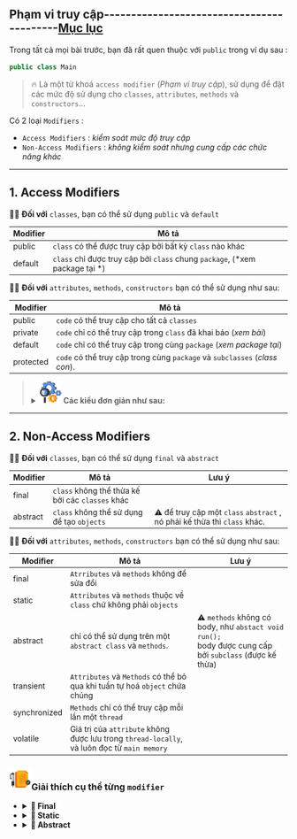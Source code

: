 ## Phạm vi truy cập------------------------------------------[Mục lục](https://github.com/Zenfection/Java)

Trong tất cả mọi bài trước, bạn đã rất quen thuộc với `public` trong ví dụ sau : 

```java
public class Main
```

> 🔥 Là một từ khoá `access modifier` (*Phạm vi truy cập*), sử dụng để đặt các mức độ sử dụng cho `classes`, `attributes`, `methods` và `constructors`...

Có 2 loại `Modifiers` : 

- `Access Modifiers` : *kiểm soát mức độ truy cập*
- `Non-Access Modifiers` : *không kiểm soát nhưng cung cấp các chức năng khác*

---

## 1. Access Modifiers

🧚‍♂️ **Đối với** `classes`, bạn có thể sử dụng `public` và `default`

| Modifier | Mô tả                                                                       |
| -------- | --------------------------------------------------------------------------- |
| public   | `class` có thể được truy cập bởi bất kỳ `class` nào khác                    |
| default  | `class` chỉ được truy cập bởi `class` chung `package`, (*xem package tại *) |

🧚‍♂️ **Đối với** `attributes`, `methods`, `constructors` bạn có thể sử dụng như sau: 

| Modifier  | Mô tả                                                                      |
| --------- | -------------------------------------------------------------------------- |
| public    | `code` có thể truy cập cho tất cả `classes`                                |
| private   | `code` chỉ có thể truy cập trong `class` đã khai báo (*xem bài*)           |
| default   | `code` chỉ có thể truy cập trong cùng `package` (*xem package tại*)        |
| protected | `code` có thể truy cập trong cùng `package` và `subclasses` (*class con*). |

> <details>
> <summary><b><img src="https://raw.githubusercontent.com/Zenfection/Image/master/2021/02/02-11-05-59-Know%20How.png"> Các kiểu đơn giản như sau:</b></summary>
> 
> <br>
> 
> - `public` là công khai truy cập được mọi nơi,
> 
> - `private` là riêng tư chỉ truy cập được trong khu vực nó khai báo
> 
> - `default` chỉ truy cập trong `package` 
> 
> - `protected` chỉ truy cập trong `package` và `class` con.
> 
> ==> `public` > `protected` > `default` > `private`
> 
> </details>

---

## 2. Non-Access Modifiers

🧚‍♂️ **Đối với** `classes`, bạn có thể sử dụng `final` và `abstract`

| Modifier | Mô tả                                            | Lưu ý                                                                     |
| -------- | ------------------------------------------------ | ------------------------------------------------------------------------- |
| final    | `class` không thể thừa kế bởi các `classes` khác |                                                                           |
| abstract | `class` không thể sử dụng để tạo `objects`       | ⚠️ để truy cập một `class` `abstract` , nó phải kế thừa thì `class` khác. |

🧚‍♂️ **Đối với** `attributes`, `methods`, `constructors` bạn có thể sử dụng như sau:

| Modifier     | Mô tả                                                                                       | Lưu ý                                                                                                     |
| ------------ | ------------------------------------------------------------------------------------------- | --------------------------------------------------------------------------------------------------------- |
| final        | `Atrributes` và `methods` không để sửa đổi                                                  |                                                                                                           |
| static       | `Attributes` và `methods` thuộc về `class` chứ không phải `objects`                         |                                                                                                           |
| abstract     | chỉ có thể sử dụng trên một `abstract class` và `methods`.                                  | ⚠️ `methods` không có body, như `abstact void run();`<br>body được cung cấp bởi `subclass` (được kế thừa) |
| transient    | `Attributes` và `Methods` có thể bỏ qua khi tuần tự hoá `object` chứa chúng                 |                                                                                                           |
| synchronized | `Methods` chỉ có thể truy cập mỗi lần một `thread`                                          |                                                                                                           |
| volatile     | Giá trị của `attribute` không được lưu trong `thread-locally`, và luôn đọc từ `main memory` |                                                                                                           |

### ![ithubusercontent.com/Zenfection/Image/master/2021/02/02-11-21-10-Assignment.png](https://raw.githubusercontent.com/Zenfection/Image/master/2021/02/02-11-21-10-Assignment.png)Giải thích cụ thể từng `modifier`

- <details>
  <summary><b>🤖 Final</b></summary>

  <br>

  Nếu bạn không muốn bất kỳ chỉnh sửa nào thì khai báo `final` 

  ![Ảnh chụp Màn hình 2021-02-02 lúc 14.33.22.png](https://raw.githubusercontent.com/Zenfection/Image/master/2021/02/02-14-33-28-A%CC%89nh%20chu%CC%A3p%20Ma%CC%80n%20hi%CC%80nh%202021-02-02%20lu%CC%81c%2014.33.22.png)

  >💡 Sẽ gặp lỗi ngay nếu bạn cố thay đổi nó.

  </details>

- <details>
  <summary><b>🤖 Static</b></summary>

  <br>

  Nó có truy cập mà không cần tạo một `Object` của `class`, không như `public`

  ```java
  public class Demo {
    static void myStatic(){ // tạo một method static
        System.out.println("Đây là static");
    }
    public void myPublic(){ // tạo một method public
        System.out.println("Đây là Public");
    }
    public static void main(String[] args) {
        myStatic();
        Demo myObj = new Demo();
        myObj.myPublic();
    }
  }
  /*Đây là static
    Đây là Public */
  ```
  > 🔥 Như bạn đã thấy thì khi khai báo `static` không cần thông qua `Object`

  </details>

- <details>
  <summary><b>🤖 Abstract</b></summary>

  <br>
  
  Một phương thức trừu tượng (`abstract`) của một lớp trừu tượng và nó không có phần body, body được cung cấp từ `subclasses` như sau: 

  </details>
